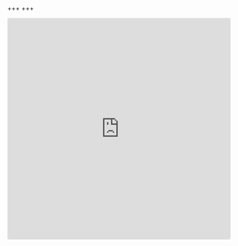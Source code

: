 +++
+++

<iframe
  src="https://codesandbox.io/embed/yvsm2m?codemirror=1&fontsize=12&view=split&file=/src/App.js&theme=dark&hidedevtools=1&editorsize=40"
  style="width:100%; height:500px; border:0; border-radius: 4px; overflow:hidden;"
  allow="accelerometer; ambient-light-sensor; camera; encrypted-media; geolocation; gyroscope; hid; microphone; midi; payment; usb; vr; xr-spatial-tracking"
  sandbox="allow-forms allow-modals allow-popups allow-presentation allow-same-origin allow-scripts">
</iframe>
